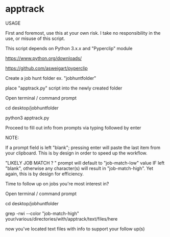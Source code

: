 # apptrack

USAGE

First and foremost, use this at your own risk. I take no responsibility in the use, or misuse of this script.

This script depends on Python 3.x.x and "Pyperclip" module

https://www.python.org/downloads/

https://github.com/asweigart/pyperclip

Create a job hunt folder
ex. "jobhuntfolder"

place "apptrack.py" script into the newly created folder

Open terminal / command prompt

cd desktop/jobhuntfolder

python3 apptrack.py

Proceed to fill out info from prompts via typing followed by enter

NOTE:

If a prompt field is left "blank"; pressing enter will paste the last item from your clipboard. This is by design in order to speed up the workflow.

"LIKELY JOB MATCH ? " prompt will default to "job-match-low" value IF left "blank", otherwise any character(s) will result in "job-match-high". Yet again, this is by design for efficiency.

Time to follow up on jobs you're most interest in?

Open terminal / command prompt

cd desktop/jobhuntfolder

grep -rwi --color "job-match-high" your/various/directories/with/apptrack/text/files/here

now you've located text files with info to support your follow up(s)
